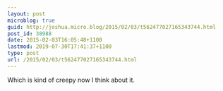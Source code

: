 ```yaml
---
layout: post
microblog: true
guid: http://joshua.micro.blog/2015/02/03/t562477027165343744.html
post_id: 38988
date: 2015-02-03T16:05:48+1100
lastmod: 2019-07-30T17:41:37+1100
type: post
url: /2015/02/03/t562477027165343744.html
---
```

Which is kind of creepy now I think about it.
